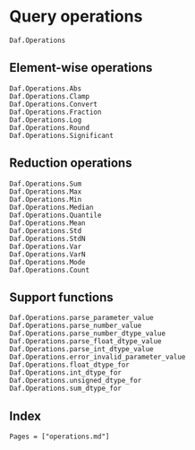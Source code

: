 # Query operations

```@docs
Daf.Operations
```

## Element-wise operations

```@docs
Daf.Operations.Abs
Daf.Operations.Clamp
Daf.Operations.Convert
Daf.Operations.Fraction
Daf.Operations.Log
Daf.Operations.Round
Daf.Operations.Significant
```

## Reduction operations

```@docs
Daf.Operations.Sum
Daf.Operations.Max
Daf.Operations.Min
Daf.Operations.Median
Daf.Operations.Quantile
Daf.Operations.Mean
Daf.Operations.Std
Daf.Operations.StdN
Daf.Operations.Var
Daf.Operations.VarN
Daf.Operations.Mode
Daf.Operations.Count
```

## Support functions

```@docs
Daf.Operations.parse_parameter_value
Daf.Operations.parse_number_value
Daf.Operations.parse_number_dtype_value
Daf.Operations.parse_float_dtype_value
Daf.Operations.parse_int_dtype_value
Daf.Operations.error_invalid_parameter_value
Daf.Operations.float_dtype_for
Daf.Operations.int_dtype_for
Daf.Operations.unsigned_dtype_for
Daf.Operations.sum_dtype_for
```

## Index

```@index
Pages = ["operations.md"]
```

